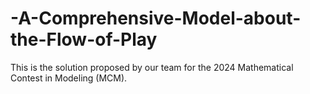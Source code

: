# -A-Comprehensive-Model-about-the-Flow-of-Play
This is the solution proposed by our team for the 2024 Mathematical Contest in Modeling (MCM).
